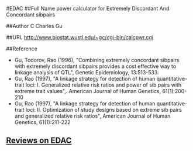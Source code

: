 #EDAC
##Full Name
power calculator for Extremely Discordant And Concordant sibpairs

##Author
C Charles Gu

##URL
http://www.biostat.wustl.edu/~gc/cgi-bin/calcpwr.cgi

##Reference
* Gu, Todorov, Rao (1996), "Combining extremely concordant sibpairs with extremely discordant sibpairs provides a cost effective way to linkage analysis of QTL", Genetic Epidemiology, 13:513-533.
* Gu, Rao (1997), "A linkage strategy for detection of human quantitative-trait loci: I. Generalized relative risk ratios and power of sib pairs with extreme trait values",. American Journal of Human Genetics, 61(1):200-210
* Gu, Rao (1997), "A linkage strategy for detection of human quantitative-trait loci: II. Optimization of study designs based on extreme sib pairs and generalized relative risk ratios", American Journal of Human Genetics, 61(1):211-222


## [Reviews on EDAC](https://github.com/gaow/genetic-analysis-software/issues/99)
